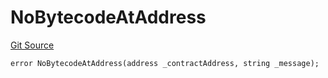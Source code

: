 # NoBytecodeAtAddress
[Git Source](https://github.com/thrackle-io/rules-protocol/blob/4e5c0bf97c314267dd6acccac5053bfaa6859607/src/economic/ruleStorage/RuleStorageDiamondLib.sol)


```solidity
error NoBytecodeAtAddress(address _contractAddress, string _message);
```

